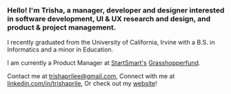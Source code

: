 ### Hello! I'm Trisha, a manager, developer and designer interested in software development, UI & UX research and design, and product & project management.

I recently graduated from the University of California, Irvine with a B.S. in Informatics and a minor in Education.

I am currently a Product Manager at [StartSmart's](https://startsmart.co/) [Grasshopperfund](https://grasshopperfund.com).

Contact me at trishaprilee@gmail.com, 
Connect with me at [linkedin.com/in/trishaprile](https://www.linkedin.com/in/trishaprile/),
Or check out my [website](https://trishaprile.com/)!
